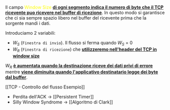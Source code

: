 Il campo <span style=color:yellow>Window Size</span> <b><u>di ogni segmento indica il numero di byte che il TCP ricevente puo ricevere nel buffer di ricezione</u></b>. In questo modo si garantisce che ci sia sempre spazio libero nel buffer del ricevente prima che la sorgente mandi i dati.

Introduciamo 2 variabili: 
- $W_S$ (`Finestra di invio`). Il flusso si ferma quando $W_S$ = 0 
- $W_R$ (`Finestra di ricezione`) che <b><u>utilizzeremo nell'header del TCP in window size</u></b>

$W_R$ <b><u>è aumentata quando la destinazione riceve dei dati privi di errore</u></b> mentre <b><u>viene diminuita quando l'applicativo destinatario legge dei byte dal buffer</u></b>.

[[TCP - Controllo del flusso Esempio]]

- Perdita dell'ACK -> [[Persistent Timer]]
- Silly Window Syndrome -> [[Algoritmo di Clark]]
